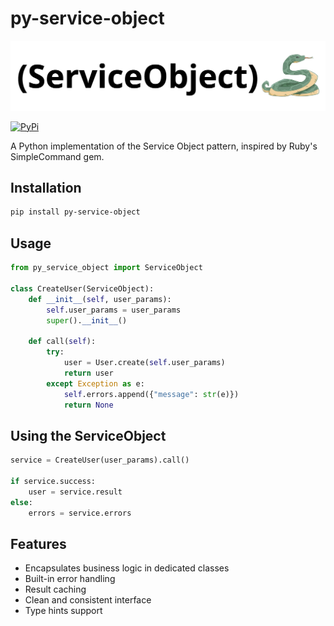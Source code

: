 # py-service-object

![Header](resources/header.png)

[![PyPi](https://img.shields.io/pypi/v/py-service-object.svg)](https://pypi.org/project/py-service-object/)

A Python implementation of the Service Object pattern, inspired by Ruby's SimpleCommand gem.

## Installation

```bash
pip install py-service-object
```

## Usage

```python
from py_service_object import ServiceObject

class CreateUser(ServiceObject):
    def __init__(self, user_params):
        self.user_params = user_params
        super().__init__()

    def call(self):
        try:
            user = User.create(self.user_params)
            return user
        except Exception as e:
            self.errors.append({"message": str(e)})
            return None
```

## Using the ServiceObject

```python
service = CreateUser(user_params).call()

if service.success:
    user = service.result
else:
    errors = service.errors
```

## Features

- Encapsulates business logic in dedicated classes
- Built-in error handling
- Result caching
- Clean and consistent interface
- Type hints support
